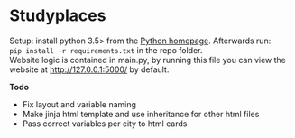 # Studyplaces
Setup: install python 3.5> from the [Python homepage](https://www.python.org/downloads/).
Afterwards run:  
`pip install -r requirements.txt` in the repo folder.  
Website logic is contained in main.py, by running this file you can view the website at http://127.0.0.1:5000/ by default.  
  
**Todo**  
* Fix layout and variable naming
* Make jinja html template and use inheritance for other html files
* Pass correct variables per city to html cards